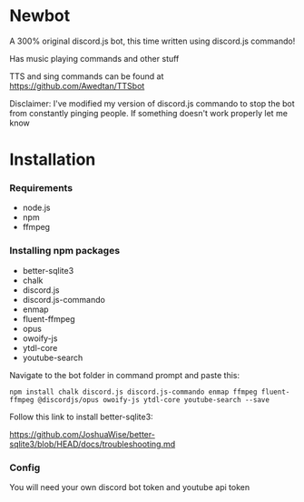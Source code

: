 # Newbot

A 300% original discord.js bot, this time written using discord.js commando!

Has music playing commands and other stuff

TTS and sing commands can be found at https://github.com/Awedtan/TTSbot

Disclaimer: I've modified my version of discord.js commando to stop the bot from constantly pinging people. If something doesn't work properly let me know

# Installation

### Requirements

- node.js
- npm
- ffmpeg

### Installing npm packages

- better-sqlite3
- chalk
- discord.js
- discord.js-commando
- enmap
- fluent-ffmpeg
- opus
- owoify-js
- ytdl-core
- youtube-search

Navigate to the bot folder in command prompt and paste this:

`npm install chalk discord.js discord.js-commando enmap ffmpeg fluent-ffmpeg @discordjs/opus owoify-js ytdl-core youtube-search --save`

Follow this link to install better-sqlite3:

https://github.com/JoshuaWise/better-sqlite3/blob/HEAD/docs/troubleshooting.md

### Config

You will need your own discord bot token and youtube api token
